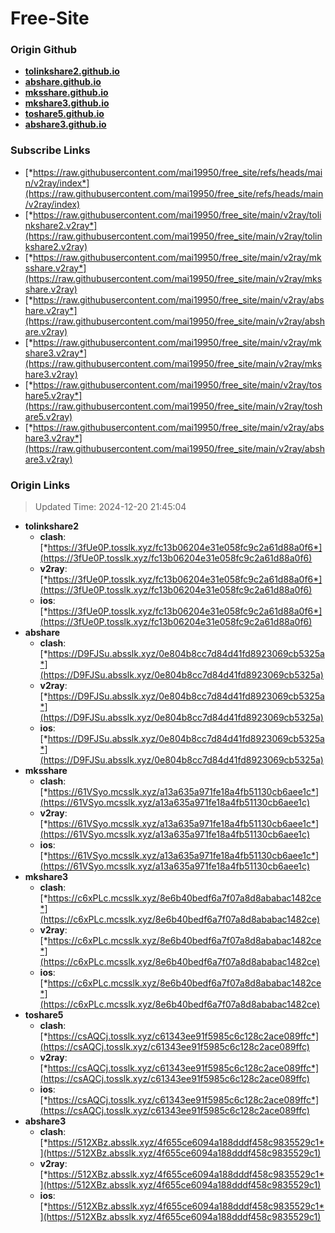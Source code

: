 # Free-Site

### Origin Github

- [**tolinkshare2.github.io**](https://github.com/tolinkshare2/tolinkshare2.github.io)
- [**abshare.github.io**](https://github.com/abshare/abshare.github.io)
- [**mksshare.github.io**](https://github.com/mksshare/mksshare.github.io)
- [**mkshare3.github.io**](https://github.com/mkshare3/mkshare3.github.io)
- [**toshare5.github.io**](https://github.com/toshare5/toshare5.github.io)
- [**abshare3.github.io**](https://github.com/abshare3/abshare3.github.io)

### Subscribe Links

- [*https://raw.githubusercontent.com/mai19950/free_site/refs/heads/main/v2ray/index*](https://raw.githubusercontent.com/mai19950/free_site/refs/heads/main/v2ray/index)
- [*https://raw.githubusercontent.com/mai19950/free_site/main/v2ray/tolinkshare2.v2ray*](https://raw.githubusercontent.com/mai19950/free_site/main/v2ray/tolinkshare2.v2ray)
- [*https://raw.githubusercontent.com/mai19950/free_site/main/v2ray/mksshare.v2ray*](https://raw.githubusercontent.com/mai19950/free_site/main/v2ray/mksshare.v2ray)
- [*https://raw.githubusercontent.com/mai19950/free_site/main/v2ray/abshare.v2ray*](https://raw.githubusercontent.com/mai19950/free_site/main/v2ray/abshare.v2ray)
- [*https://raw.githubusercontent.com/mai19950/free_site/main/v2ray/mkshare3.v2ray*](https://raw.githubusercontent.com/mai19950/free_site/main/v2ray/mkshare3.v2ray)
- [*https://raw.githubusercontent.com/mai19950/free_site/main/v2ray/toshare5.v2ray*](https://raw.githubusercontent.com/mai19950/free_site/main/v2ray/toshare5.v2ray)
- [*https://raw.githubusercontent.com/mai19950/free_site/main/v2ray/abshare3.v2ray*](https://raw.githubusercontent.com/mai19950/free_site/main/v2ray/abshare3.v2ray)

### Origin Links

> Updated Time: 2024-12-20 21:45:04

- **tolinkshare2**
  - **clash**: [*https://3fUe0P.tosslk.xyz/fc13b06204e31e058fc9c2a61d88a0f6*](https://3fUe0P.tosslk.xyz/fc13b06204e31e058fc9c2a61d88a0f6)
  - **v2ray**: [*https://3fUe0P.tosslk.xyz/fc13b06204e31e058fc9c2a61d88a0f6*](https://3fUe0P.tosslk.xyz/fc13b06204e31e058fc9c2a61d88a0f6)
  - **ios**: [*https://3fUe0P.tosslk.xyz/fc13b06204e31e058fc9c2a61d88a0f6*](https://3fUe0P.tosslk.xyz/fc13b06204e31e058fc9c2a61d88a0f6)
- **abshare**
  - **clash**: [*https://D9FJSu.absslk.xyz/0e804b8cc7d84d41fd8923069cb5325a*](https://D9FJSu.absslk.xyz/0e804b8cc7d84d41fd8923069cb5325a)
  - **v2ray**: [*https://D9FJSu.absslk.xyz/0e804b8cc7d84d41fd8923069cb5325a*](https://D9FJSu.absslk.xyz/0e804b8cc7d84d41fd8923069cb5325a)
  - **ios**: [*https://D9FJSu.absslk.xyz/0e804b8cc7d84d41fd8923069cb5325a*](https://D9FJSu.absslk.xyz/0e804b8cc7d84d41fd8923069cb5325a)
- **mksshare**
  - **clash**: [*https://61VSyo.mcsslk.xyz/a13a635a971fe18a4fb51130cb6aee1c*](https://61VSyo.mcsslk.xyz/a13a635a971fe18a4fb51130cb6aee1c)
  - **v2ray**: [*https://61VSyo.mcsslk.xyz/a13a635a971fe18a4fb51130cb6aee1c*](https://61VSyo.mcsslk.xyz/a13a635a971fe18a4fb51130cb6aee1c)
  - **ios**: [*https://61VSyo.mcsslk.xyz/a13a635a971fe18a4fb51130cb6aee1c*](https://61VSyo.mcsslk.xyz/a13a635a971fe18a4fb51130cb6aee1c)
- **mkshare3**
  - **clash**: [*https://c6xPLc.mcsslk.xyz/8e6b40bedf6a7f07a8d8ababac1482ce*](https://c6xPLc.mcsslk.xyz/8e6b40bedf6a7f07a8d8ababac1482ce)
  - **v2ray**: [*https://c6xPLc.mcsslk.xyz/8e6b40bedf6a7f07a8d8ababac1482ce*](https://c6xPLc.mcsslk.xyz/8e6b40bedf6a7f07a8d8ababac1482ce)
  - **ios**: [*https://c6xPLc.mcsslk.xyz/8e6b40bedf6a7f07a8d8ababac1482ce*](https://c6xPLc.mcsslk.xyz/8e6b40bedf6a7f07a8d8ababac1482ce)
- **toshare5**
  - **clash**: [*https://csAQCj.tosslk.xyz/c61343ee91f5985c6c128c2ace089ffc*](https://csAQCj.tosslk.xyz/c61343ee91f5985c6c128c2ace089ffc)
  - **v2ray**: [*https://csAQCj.tosslk.xyz/c61343ee91f5985c6c128c2ace089ffc*](https://csAQCj.tosslk.xyz/c61343ee91f5985c6c128c2ace089ffc)
  - **ios**: [*https://csAQCj.tosslk.xyz/c61343ee91f5985c6c128c2ace089ffc*](https://csAQCj.tosslk.xyz/c61343ee91f5985c6c128c2ace089ffc)
- **abshare3**
  - **clash**: [*https://512XBz.absslk.xyz/4f655ce6094a188dddf458c9835529c1*](https://512XBz.absslk.xyz/4f655ce6094a188dddf458c9835529c1)
  - **v2ray**: [*https://512XBz.absslk.xyz/4f655ce6094a188dddf458c9835529c1*](https://512XBz.absslk.xyz/4f655ce6094a188dddf458c9835529c1)
  - **ios**: [*https://512XBz.absslk.xyz/4f655ce6094a188dddf458c9835529c1*](https://512XBz.absslk.xyz/4f655ce6094a188dddf458c9835529c1)
